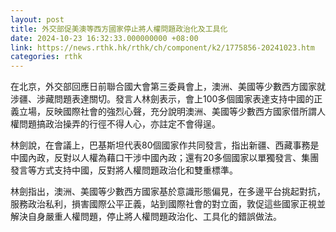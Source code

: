 ```yaml
---
layout: post
title: 外交部促美澳等西方國家停止將人權問題政治化及工具化
date: 2024-10-23 16:32:33.000000000 +08:00
link: https://news.rthk.hk/rthk/ch/component/k2/1775856-20241023.htm
categories: rthk
---
```


在北京，外交部回應日前聯合國大會第三委員會上，澳洲、美國等少數西方國家就涉疆、涉藏問題表達關切。發言人林劍表示，會上100多個國家表達支持中國的正義立場，反映國際社會的強烈心聲，充分說明澳洲、美國等少數西方國家借所謂人權問題搞政治操弄的行徑不得人心，亦註定不會得逞。

林劍說，在會議上，巴基斯坦代表80個國家作共同發言，指出新疆、西藏事務是中國內政，反對以人權為藉口干涉中國內政；還有20多個國家以單獨發言、集團發言等方式支持中國，反對將人權問題政治化和雙重標準。

林劍指出，澳洲、美國等少數西方國家基於意識形態偏見，在多邊平台挑起對抗，服務政治私利，損害國際公平正義，站到國際社會的對立面，敦促這些國家正視並解決自身嚴重人權問題，停止將人權問題政治化、工具化的錯誤做法。
